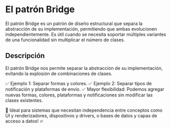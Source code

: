 # El patrón Bridge

El patrón Bridge es un patrón de diseño estructural que separa la abstracción de su implementación, permitiendo que ambas evolucionen independientemente. Es útil cuando se necesita soportar múltiples variantes de una funcionalidad sin multiplicar el número de clases.

## Descripción

El patrón Bridge nos permite separar la abstracción de su implementación, evitando la explosión de combinaciones de clases.

✅ Ejemplo 1: Separar formas y colores.
✅ Ejemplo 2: Separar tipos de notificación y plataformas de envío.
✅ Mayor flexibilidad: Podemos agregar nuevas formas, colores, plataformas y notificaciones sin modificar las clases existentes.

🚀 Ideal para sistemas que necesitan independencia entre conceptos como UI y renderizadores, dispositivos y drivers, o bases de datos y capas de acceso a datos! 🔥
